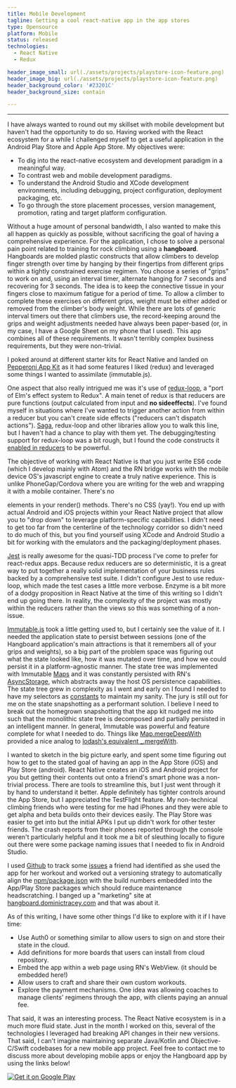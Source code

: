 ```yaml
---
title: Mobile Development
tagline: Getting a cool react-native app in the app stores
type: Opensource
platform: Mobile
status: released
technologies:
  - React Native
  - Redux

header_image_small: url(./assets/projects/playstore-icon-feature.png)
header_image_big: url(./assets/projects/playstore-icon-feature.png)
header_background_color: '#23201C'
header_background_size: contain

---
```



-------


I have always wanted to round out my skillset with mobile development but haven't had the opportunity to do so.
Having worked with the React ecosystem for a while I challenged myself to get a useful application in the Android
Play Store and Apple App Store. My objectives were:
  - To dig into the react-native ecosystem and development paradigm in a meaningful way.
  - To contrast web and mobile development paradigms.
  - To understand the Android Studio and XCode development environments, including debugging, project configuration, deployment packaging, etc.
  - To go through the store placement processes, version management, promotion, rating and target platform configuration.

Without a huge amount of personal bandwidth, I also wanted to make this all happen as quickly as possible, without sacrificing
the goal of having a comprehensive experience. For the application, I chose to solve a personal pain point related to training for
rock climbing using a __hangboard__. Hangboards are molded plastic constructs that allow climbers to develop finger strength over time by
hanging by their fingertips from different grips within a tightly constrained exercise regimen. You choose a series of "grips" to work on and,
using an interval timer, alternate hanging for 7 seconds and recovering for 3 seconds. The idea is to
keep the connective tissue in your fingers close to maximum fatigue for a period of time. To allow a climber to complete these exercises on different grips, weight
must be either added or removed from the climber's body weight. While there are lots of generic interval timers out there that climbers use,
the record-keeping around the grips and weight adjustments needed have always been paper-based (or, in my case, I have a Google Sheet on my phone that
I used). This app combines all of these requirements. It wasn't terribly complex business requirements, but they were non-trivial.

I poked around at different starter kits for React Native and landed on [Pepperoni App Kit](https://github.com/futurice/pepperoni-app-kit) as
it had some features I liked (redux) and leveraged some things I wanted to assimilate (immutable.js).

One aspect that also really intrigued me was it's use of [redux-loop](https://github.com/redux-loop/redux-loop), a "port of Elm's effect system to Redux".
A main tenet of redux is that reducers are pure functions (output calculated from input and __no sideeffects__). I've found myself in situations where I've wanted to
trigger another action from within a reducer but you can't create side effects ("reducers can't dispatch actions"). [Saga](https://github.com/redux-saga/redux-saga), redux-loop and other libraries allow you to walk this line, but I haven't had a chance to play with them yet. The debugging/testing support for redux-loop was a bit
rough, but I found the code constructs it [enabled in reducers](https://github.com/dominictracey/hangboard/blob/master/src/modules/workout/WorkoutState.js#L789)
to be powerful.

The objective of working with React Native is that you just write ES6 code (which I develop mainly with Atom) and the RN bridge works with the
mobile device OS's javascript engine to create a truly native experience. This is unlike PhoneGap/Cordova where you are writing for the web and wrapping
it with a mobile container. There's no <div> elements in your render() methods. There's no CSS (yay!). You end up with actual Android and iOS projects within your React
Native project that allow you to "drop down" to leverage platform-specific capabilities. I didn't need to get too far from the centerline of the
technology corridor so didn't need to do much of this, but you find yourself using XCode and Android Studio a bit for working with the emulators and the packaging/deployment phases.

[Jest](https://facebook.github.io/jest/docs/en/tutorial-react.html) is really awesome for the quasi-TDD process I've come to prefer for react-redux apps. Because redux reducers are
so deterministic, it is a great way to put together a really solid implementation of your business rules backed by a comprehensive test suite.
I didn't configure Jest to use redux-loop, which made the test cases a little more verbose. Enzyme is a bit more of a dodgy proposition in
React Native at the time of this writing so I didn't end up going there. In reality, the complexity of the project was mostly within the reducers rather than the views so this was something of a non-issue.

[Immutable.js](https://facebook.github.io/immutable-js/docs/#/) took a little getting used to, but I certainly see the value of it. I needed
the application state to persist between sessions (one of the Hangboard application's main attractions is that it remembers all of your grips and weights), so a big part of
the problem space was figuring out what the state looked like, how it was mutated over time, and how we could persist it in a platform-agnostic manner.
The state tree was implemented with Immutable [Maps](https://facebook.github.io/immutable-js/docs/#/Map) and it was constantly persisted with RN's
[AsyncStorage](https://facebook.github.io/react-native/docs/asyncstorage.html), which abstracts away the host OS persistence capabilities. The state tree
grew in complexity as I went and early on I found I needed to have my selectors as [constants](https://github.com/dominictracey/hangboard/blob/master/src/utils/constants.js#L91)
to maintain my sanity. The jury is still out for me on the state snapshotting as a performant solution. I believe I need to break out the homegrown snapshotting that the app kit nudged me into such
that the monolithic state tree is decomposed and partially persisted in an intelligent manner. In general, Immutable was powerful and feature complete for
what I needed to do. Things like [Map.mergeDeepWith](https://facebook.github.io/immutable-js/docs/#/Map/mergeDeepWith) provided a nice analog to [lodash's equivalent _.mergeWith](https://lodash.com/docs/#mergeWith).

I wanted to sketch in the big picture early, and spent some time figuring out how to get to the stated goal of having an app in the App Store (iOS) and
Play Store (android). React Native creates an iOS and Android project for you but getting their contents out onto a friend's smart phone was a non-trivial process.
There are tools to streamline this, but I just went through it by hand to understand it better. Apple definitely has tighter controls around the App Store,
but I appreciated the TestFlight feature. My non-technical climbing friends who were testing for me had iPhones and they were able to get alpha and beta builds
onto their devices easily. The Play Store was easier to get into but the initial APKs I put up didn't work for other tester friends. The crash reports from their
phones reported through the console weren't particularly helpful and it took me a bit of sleuthing locally to figure out there were some package naming issues
that I needed to fix in Android Studio.

I used [Github](https://github.com/dominictracey/hangboard) to track some [issues](https://github.com/dominictracey/hangboard/issues?q=is%3Aissue+is%3Aclosed) a friend
had identified as she used the app for her workout and worked out a versioning strategy to automatically align the [npm/package.json](https://github.com/dominictracey/hangboard/blob/master/package.json#L18) with the build numbers embedded into the App/Play Store packages which should reduce maintenance headscratching. I banged up a "marketing" site at [hangboard.dominictracey.com](http://hangboard.dominictracey.com) and that was about it.

As of this writing, I have some other things I'd like to explore with it if I have time:
  - Use Auth0 or something similar to allow users to sign on and store their state in the cloud.
  - Add definitions for more boards that users can install from cloud repository.
  - Embed the app within a web page using RN's WebView. (it should be embedded here!)
  - Allow users to craft and share their own custom workouts.
  - Explore the payment mechanisms. One idea was allowing coaches to manage clients' regimens through the app, with clients paying an annual fee.

That said, it was an interesting process. The React Native ecosystem is in a much more fluid state. Just in the month I worked on this, several of the technologies I leveraged had breaking API changes in their new versions. That said, I can't imagine maintaining separate Java/Kotlin and Objective-C/Swift codebases for a new mobile app project. Feel free to contact me to discuss more about developing mobile apps or enjoy the Hangboard app by using the links below!

<a href='https://play.google.com/store/apps/details?id=com.dominictracey.hangboard&hl=en&pcampaignid=MKT-Other-global-all-co-prtnr-py-PartBadge-Mar2515-1'><img alt='Get it on Google Play' src='https://play.google.com/intl/en_us/badges/images/generic/en_badge_web_generic.png'/></a>
